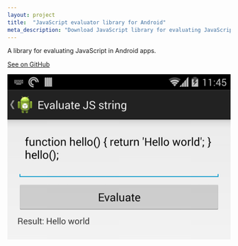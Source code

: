 ```yaml
---
layout: project
title:  "JavaScript evaluator library for Android"
meta_description: "Download JavaScript library for evaluating JavaScript in your Android apps."
---
```


A library for evaluating JavaScript in Android apps.

[See on GitHub](https://github.com/evgenyneu/js-evaluator-for-android)

<img src='/image/projects/2014_javascript_evaluator_library_for_android.png' class='Screenshot--IphonePortrait2x' title='JavaScript evaluator library for Android'>